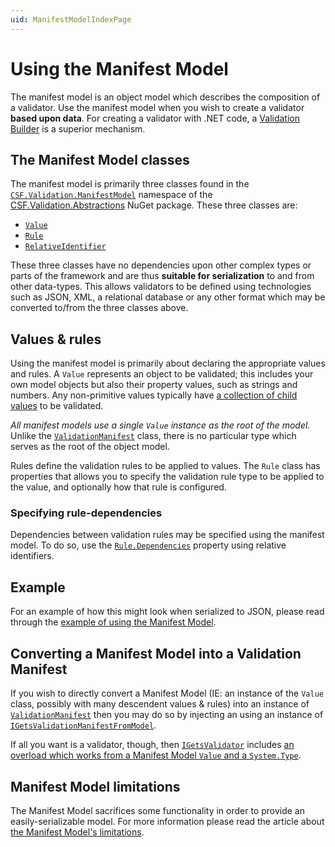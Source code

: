 ```yaml
---
uid: ManifestModelIndexPage
---
```


# Using the Manifest Model

The manifest model is an object model which describes the composition of a validator.
Use the manifest model when you wish to create a validator **based upon data**.
For creating a validator with .NET code, a [Validation Builder] is a superior mechanism.

[Validation Builder]: ../WritingValidatorBuilders/index.md

## The Manifest Model classes

The manifest model is primarily three classes found in the [`CSF.Validation.ManifestModel`] namespace of the [CSF.Validation.Abstractions] NuGet package.
These three classes are:

* [`Value`]
* [`Rule`]
* [`RelativeIdentifier`]

These three classes have no dependencies upon other complex types or parts of the framework and are thus **suitable for serialization** to and from other data-types.
This allows validators to be defined using technologies such as JSON, XML, a relational database or any other format which may be converted to/from the three classes above.

[`CSF.Validation.ManifestModel`]:xref:CSF.Validation.ManifestModel
[CSF.Validation.Abstractions]:https://www.nuget.org/packages/CSF.Validation.Abstractions/
[`Value`]:xref:CSF.Validation.ManifestModel.Value
[`Rule`]:xref:CSF.Validation.ManifestModel.Rule
[`RelativeIdentifier`]:xref:CSF.Validation.ManifestModel.RelativeIdentifier

## Values & rules

Using the manifest model is primarily about declaring the appropriate values and rules.
A `Value` represents an object to be validated; this includes your own model objects but also their property values, such as strings and numbers.
Any non-primitive values typically have [a collection of child values] to be validated.

_All manifest models use a single `Value` instance as the root of the model._
Unlike the [`ValidationManifest`] class, there is no particular type which serves as the root of the object model.

Rules define the validation rules to be applied to values.
The `Rule` class has properties that allows you to specify the validation rule type to be applied to the value, and optionally how that rule is configured.

[a collection of child values]:xref:CSF.Validation.ManifestModel.Value.Children
[`ValidationManifest`]:xref:CSF.Validation.Manifest.ValidationManifest

### Specifying rule-dependencies

Dependencies between validation rules may be specified using the manifest model.
To do so, use the [`Rule.Dependencies`] property using relative identifiers.

[`Rule.Dependencies`]:xref:CSF.Validation.ManifestModel.Rule.Dependencies

## Example

For an example of how this might look when serialized to JSON, please read through the [example of using the Manifest Model].

[example of using the Manifest Model]:ExampleOfTheManifestModel.md

## Converting a Manifest Model into a Validation Manifest

If you wish to directly convert a Manifest Model (IE: an instance of the `Value` class, possibly with many descendent values & rules) into an instance of [`ValidationManifest`] then you may do so by injecting an using an instance of [`IGetsValidationManifestFromModel`].

If all you want is a validator, though, then [`IGetsValidator`] includes [an overload which works from a Manifest Model `Value` and a `System.Type`].

[`IGetsValidationManifestFromModel`]:xref:CSF.Validation.ManifestModel.IGetsValidationManifestFromModel
[`IGetsValidator`]:xref:CSF.Validation.IGetsValidator
[an overload which works from a Manifest Model `Value` and a `System.Type`]:xref:CSF.Validation.IGetsValidator.GetValidator(CSF.Validation.ManifestModel.Value,System.Type)

## Manifest Model limitations

The Manifest Model sacrifices some functionality in order to provide an easily-serializable model.
For more information please read the article about [the Manifest Model's limitations].

[the Manifest Model's limitations]:Limitations.md